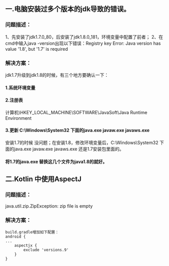 ## 一.电脑安装过多个版本的jdk导致的错误。
### 问题描述：
1、先安装了jdk1.7.0_80，后安装了jdk1.8.0_181，环境变量中配置了前者；
2、在cmd中输入java -version出现以下错误：Registry key Error: Java version has value '1.8', but '1.7' is required

### 解决方案：
jdk1.7升级到jdk1.8的时候，有三个地方要确认一下：
#### 1.系统环境变量

#### 2.注册表
计算机\HKEY_LOCAL_MACHINE\SOFTWARE\JavaSoft\Java Runtime Environment

#### 3.更新 C:\Windows\System32 下面的java.exe javaw.exe javaws.exe
安装1.7的时候 没问题；在安装1.8，修改环境变量后，C:\Windows\System32 下面的java.exe javaw.exe javaws.exe 还是1.7安装包里面的。

#### **将1.7的java.exe 替换这几个文件为java1.8的就好。**

## 二.Kotlin 中使用AspectJ
### 问题描述：
java.util.zip.ZipException: zip file is empty
### 解决方案：
```
build.gradle增加如下配置：
android {
...
    aspectjx {
        exclude 'versions.9'  
    }
}
```



